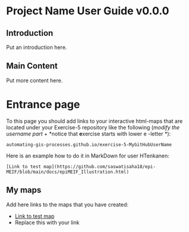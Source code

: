 # Project Name User Guide v0.0.0
## Introduction
Put an introduction here.
## Main Content
Put more content here.

# Entrance page

To this page you should add links to your interactive html-maps that are located under your Exercise-5 repository like the following (*modify the username part* + *notice that **e**xercise starts with lower e -letter *):

 `automating-gis-processes.github.io/exercise-5-MyGitHubUserName`

Here is an example how to do it in MarkDown for user HTenkanen:

```
[Link to test map](https://github.com/saswatisaha18/epi-MEIF/blob/main/docs/epiMEIF_Illustration.html)
```

## My maps

Add here links to the maps that you have created:

 - [Link to test map](https://github.com/saswatisaha18/epi-MEIF/blob/main/docs/epiMEIF_Illustration.html)
 - Replace this with your link

